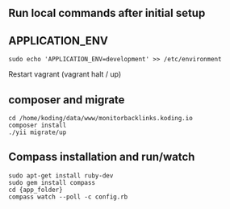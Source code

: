 ## Run local commands after initial setup

## APPLICATION_ENV
````
sudo echo 'APPLICATION_ENV=development' >> /etc/environment
````
Restart vagrant (vagrant halt / up)

## composer and migrate
````
cd /home/koding/data/www/monitorbacklinks.koding.io
composer install
./yii migrate/up
````

## Compass installation and run/watch

    sudo apt-get install ruby-dev
    sudo gem install compass
    cd {app_folder}
    compass watch --poll -c config.rb
